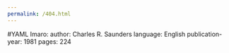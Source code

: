 ```yaml
---
permalink: /404.html
---
```


#YAML
 Imaro:
 author: Charles R. Saunders
 language: English
 publication-year: 1981
 pages: 224

